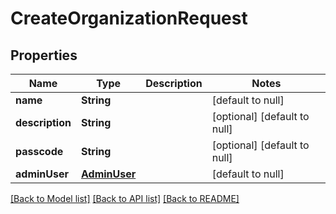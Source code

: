 # CreateOrganizationRequest
## Properties

Name | Type | Description | Notes
------------ | ------------- | ------------- | -------------
**name** | **String** |  | [default to null]
**description** | **String** |  | [optional] [default to null]
**passcode** | **String** |  | [optional] [default to null]
**adminUser** | [**AdminUser**](AdminUser.md) |  | [default to null]

[[Back to Model list]](../README.md#documentation-for-models) [[Back to API list]](../README.md#documentation-for-api-endpoints) [[Back to README]](../README.md)

